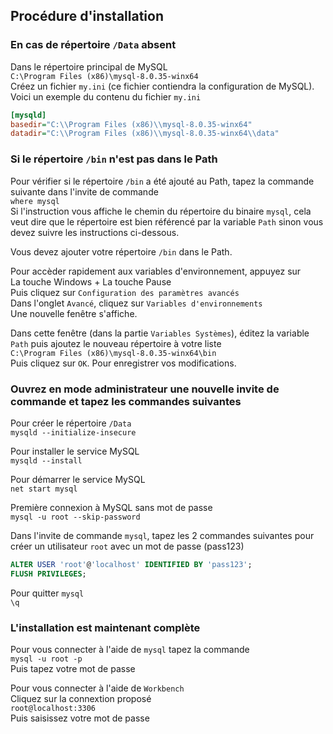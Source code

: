 ## Procédure d'installation

### En cas de répertoire `/Data` absent

Dans le répertoire principal de MySQL  
`C:\Program Files (x86)\mysql-8.0.35-winx64`  
Créez un fichier `my.ini` (ce fichier contiendra la configuration de MySQL).  
Voici un exemple du contenu du fichier `my.ini`

```ini
[mysqld]
basedir="C:\\Program Files (x86)\\mysql-8.0.35-winx64"
datadir="C:\\Program Files (x86)\\mysql-8.0.35-winx64\\data"

```

### Si le répertoire `/bin` n'est pas dans le Path

Pour vérifier si le répertoire `/bin` a été ajouté au Path, tapez la commande suivante dans l'invite de commande  
`where mysql`  
Si l'instruction vous affiche le chemin du répertoire du binaire `mysql`, cela veut dire que le répertoire est bien référencé par la variable `Path` sinon vous devez suivre les instructions ci-dessous.

Vous devez ajouter votre répertoire `/bin` dans le Path.

Pour accèder rapidement aux variables d'environnement, appuyez sur  
La touche Windows + La touche Pause  
Puis cliquez sur `Configuration des paramètres avancés`  
Dans l'onglet `Avancé`, cliquez sur `Variables d'environnements`  
Une nouvelle fenêtre s'affiche.

Dans cette fenêtre (dans la partie `Variables Systèmes`), éditez la variable `Path` puis ajoutez le nouveau répertoire à votre liste  
`C:\Program Files (x86)\mysql-8.0.35-winx64\bin`  
Puis cliquez sur `OK`. Pour enregistrer vos modifications.

### Ouvrez en mode administrateur une nouvelle invite de commande et tapez les commandes suivantes

Pour créer le répertoire `/Data`  
`mysqld --initialize-insecure`

Pour installer le service MySQL  
`mysqld --install`

Pour démarrer le service MySQL  
`net start mysql`

Première connexion à MySQL sans mot de passe  
`mysql -u root --skip-password`

Dans l'invite de commande `mysql`, tapez les 2 commandes suivantes pour créer un utilisateur `root` avec un mot de passe (pass123)

```SQL
ALTER USER 'root'@'localhost' IDENTIFIED BY 'pass123';
FLUSH PRIVILEGES;
```

Pour quitter `mysql`  
`\q`

### L'installation est maintenant complète

Pour vous connecter à l'aide de `mysql` tapez la commande  
`mysql -u root -p`  
Puis tapez votre mot de passe

Pour vous connecter à l'aide de `Workbench`  
Cliquez sur la connextion proposé  
`root@localhost:3306`  
Puis saisissez votre mot de passe
